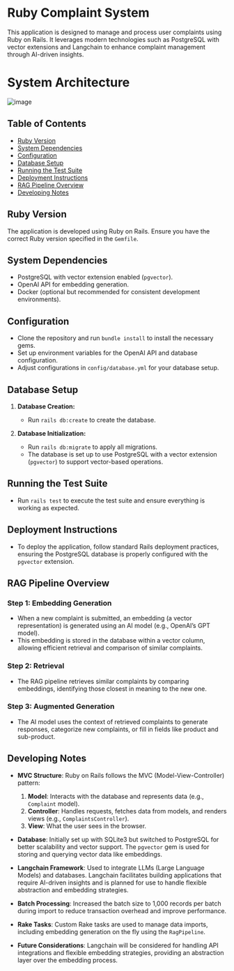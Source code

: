 # Ruby Complaint System

This application is designed to manage and process user complaints using Ruby on Rails. It leverages modern technologies such as PostgreSQL with vector extensions and Langchain to enhance complaint management through AI-driven insights.

# System Architecture
![image](https://github.com/user-attachments/assets/4504663f-7103-4cc6-828a-b4671cc5add7)


## Table of Contents

- [Ruby Version](#ruby-version)
- [System Dependencies](#system-dependencies)
- [Configuration](#configuration)
- [Database Setup](#database-setup)
- [Running the Test Suite](#running-the-test-suite)
- [Deployment Instructions](#deployment-instructions)
- [RAG Pipeline Overview](#rag-pipeline-overview)
- [Developing Notes](#developing-notes)

## Ruby Version

The application is developed using Ruby on Rails. Ensure you have the correct Ruby version specified in the `Gemfile`.

## System Dependencies

- PostgreSQL with vector extension enabled (`pgvector`).
- OpenAI API for embedding generation.
- Docker (optional but recommended for consistent development environments).

## Configuration

- Clone the repository and run `bundle install` to install the necessary gems.
- Set up environment variables for the OpenAI API and database configuration.
- Adjust configurations in `config/database.yml` for your database setup.

## Database Setup

1. **Database Creation:**
   - Run `rails db:create` to create the database.

2. **Database Initialization:**
   - Run `rails db:migrate` to apply all migrations.
   - The database is set up to use PostgreSQL with a vector extension (`pgvector`) to support vector-based operations.

## Running the Test Suite

- Run `rails test` to execute the test suite and ensure everything is working as expected.

## Deployment Instructions

- To deploy the application, follow standard Rails deployment practices, ensuring the PostgreSQL database is properly configured with the `pgvector` extension.

## RAG Pipeline Overview

### Step 1: Embedding Generation

- When a new complaint is submitted, an embedding (a vector representation) is generated using an AI model (e.g., OpenAI’s GPT model).
- This embedding is stored in the database within a vector column, allowing efficient retrieval and comparison of similar complaints.

### Step 2: Retrieval

- The RAG pipeline retrieves similar complaints by comparing embeddings, identifying those closest in meaning to the new one.

### Step 3: Augmented Generation

- The AI model uses the context of retrieved complaints to generate responses, categorize new complaints, or fill in fields like product and sub-product.

## Developing Notes

- **MVC Structure**: Ruby on Rails follows the MVC (Model-View-Controller) pattern:
  1. **Model**: Interacts with the database and represents data (e.g., `Complaint` model).
  2. **Controller**: Handles requests, fetches data from models, and renders views (e.g., `ComplaintsController`).
  3. **View**: What the user sees in the browser.

- **Database**: Initially set up with SQLite3 but switched to PostgreSQL for better scalability and vector support. The `pgvector` gem is used for storing and querying vector data like embeddings.

- **Langchain Framework**: Used to integrate LLMs (Large Language Models) and databases. Langchain facilitates building applications that require AI-driven insights and is planned for use to handle flexible abstraction and embedding strategies.

- **Batch Processing**: Increased the batch size to 1,000 records per batch during import to reduce transaction overhead and improve performance.

- **Rake Tasks**: Custom Rake tasks are used to manage data imports, including embedding generation on the fly using the `RagPipeline`.

- **Future Considerations**: Langchain will be considered for handling API integrations and flexible embedding strategies, providing an abstraction layer over the embedding process.
